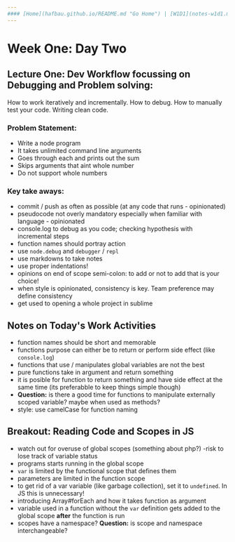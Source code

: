 ```yaml
---
#### [Home](hafbau.github.io/README.md "Go Home") | [W1D1](notes-w1d1.md "Week One Day One") | [W1D2](notes.md "Week One Day Two")
---
```


# Week One: Day Two


## Lecture One: Dev Workflow focussing on Debugging and Problem solving:
How to work iteratively and incrementally. How to debug. How to manually test your code. Writing clean code.

### Problem Statement:
* Write a node program
* It takes unlimited command line arguments
* Goes through each and prints out the sum
* Skips arguments that aint whole number
* Do not support whole numbers

### Key take aways:
- commit / push as often as possible (at any code that runs - opinionated)
- pseudocode not overly mandatory especially when familiar with language - opinionated
- console.log to debug as you code; checking hypothesis with incremental steps
- function names should portray action
- use `node.debug` and `debugger` / `repl`
- use markdowns to take notes
- use proper indentations!
- opinions on end of scope semi-colon: to add or not to add that is your choice!
- when style is opinionated, consistency is key. Team preference may define consistency
- get used to opening a whole project in sublime


## Notes on Today's Work Activities
- function names should be short and memorable
- functions purpose can either be to return or perform side effect (like `console.log`)
- functions that use / manipulates global variables are not the best
- pure functions take in argument and return something
- it is posible for function to return something and have side effect at the same time (its preferabble to keep things simple though)
- **Question:** is there a good time for functions to manipulate externally scoped variable? maybe when used as methods?
- style: use camelCase for function naming


## Breakout: Reading Code and Scopes in JS
- watch out for overuse of global scopes (something about php?)
  -risk to lose track of variable status
- programs starts running in the global scope
- `var` is limited by the functional scope that defines them
- parameters are limited in the function scope
- to get rid of a var variable (like garbage collection), set it to `undefined`. In JS this is unnecessary!
- introducing Array#forEach and how it takes function as argument
- variable used in a function without the `var` definition gets added to the global scope **after** the function is run
- scopes have a namespace? **Question:** is scope and namespace interchangeable?
